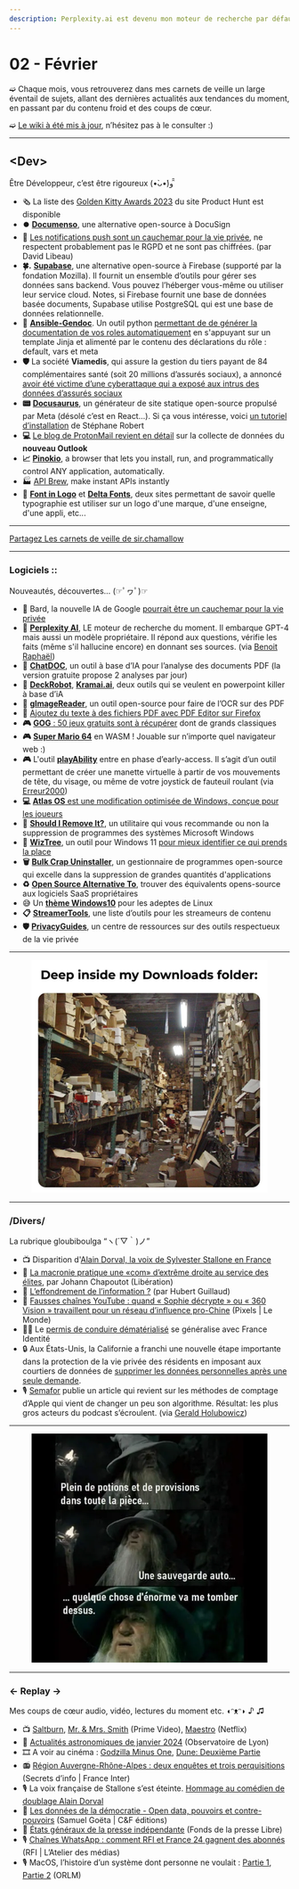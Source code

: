 ```yaml
---
description: Perplexity.ai est devenu mon moteur de recherche par défaut
---
```


# 02 - Février

➫ Chaque mois, vous retrouverez dans mes carnets de veille un large éventail de sujets, allant des dernières actualités aux tendances du moment, en passant par du contenu froid et des coups de cœur.

➫ [Le wiki à été mis à jour](https://sirchamallow.gitbook.io/wiki/), n’hésitez pas à le consulter :)

***

## \<Dev>

Être Développeur, c’est être rigoureux (•̀ᴗ•́)و ̑̑

* 🗞️ La liste des [Golden Kitty Awards 2023](https://www.producthunt.com/golden-kitty-awards/hall-of-fame#product-of-the-year) du site Product Hunt est disponible
* **⏺️** [**Documenso**](https://documenso.com/), une alternative open-source à DocuSign
* **🫣** [Les notifications push sont un cauchemar pour la vie privée](https://blog.davidlibeau.fr/push-notifications-are-a-privacy-nightmare/), ne respectent probablement pas le RGPD et ne sont pas chiffrées. (par David Libeau)
* **🍀.** [**Supabase**](https://supabase.com/), une alternative open-source à Firebase (supporté par la fondation Mozilla). Il fournit un ensemble d’outils pour gérer ses données sans backend. Vous pouvez l’héberger vous-même ou utiliser leur service cloud. Notes, si Firebase fournit une base de données basée documents, Supabase utilise PostgreSQL qui est une base de données relationnelle.
* 🐍 [**Ansible-Gendoc**](https://github.com/claranet/ansible-gendoc). Un outil python [permettant de de générer la documentation de vos roles automatiquement](https://blog.stephane-robert.info/post/ansible-gendoc-role-collection/) en s'appuyant sur un template Jinja et alimenté par le contenu des déclarations du rôle : default, vars et meta
* **🛡️** La société **Viamedis**, qui assure la gestion du tiers payant de 84 complémentaires santé (soit 20 millions d’assurés sociaux), a annoncé [avoir été victime d’une cyberattaque qui a exposé aux intrus des données d’assurés sociaux](https://www.lemonde.fr/pixels/article/2024/02/02/des-donnees-appartenant-a-20-millions-d-assures-sociaux-menacees-par-le-piratage-de-viamedis-specialiste-du-tiers-payant_6214472_4408996.html)
* **📟** [**Docusaurus**](https://docusaurus.io/fr/), un générateur de site statique open-source propulsé par Meta (désolé c’est en React...). Si ça vous intéresse, voici [un tutoriel d’installation](https://blog.stephane-robert.info/docs/documenter/docusaurus/introduction/) de Stéphane Robert
* **💻** [Le blog de ProtonMail revient en détail](https://proton.me/blog/fr/outlook-is-microsofts-new-data-collection-service) sur la collecte de données du **nouveau Outlook**
* **📈** [**Pinokio**](https://pinokio.computer/), a browser that lets you install, run, and programmatically control ANY application, automatically.
* 🏭 [API Brew](https://apibrew.io/), make instant APIs instantly
* **🎨** [**Font in Logo**](https://www.fontinlogo.com/) et [**Delta Fonts**](https://deltafonts.com/), deux sites permettant de savoir quelle typographie est utiliser sur un logo d'une marque, d'une enseigne, d'une appli, etc...

***

[Partagez Les carnets de veille de sir.chamallow](https://sirchamallow.substack.com/?utm_source=substack\&utm_medium=email\&utm_content=share\&action=share)

***

### Logiciels ::

Nouveautés, découvertes… (☞ﾟヮﾟ)☞

* 🔴 Bard, la nouvelle IA de Google [pourrait être un cauchemar pour la vie privée](https://www.clubic.com/actualite-517261-la-nouvelle-ia-de-google-pourrait-etre-un-cauchemar-pour-la-vie-privee.html)
* 🤖 [**Perplexity AI**](https://www.perplexity.ai/), LE moteur de recherche du moment. Il embarque GPT-4 mais aussi un modèle propriétaire. Il répond aux questions, vérifie les faits (même s'il hallucine encore) en donnant ses sources. (via [Benoit Raphaël](https://www.linkedin.com/in/benoitraphael?miniProfileUrn=urn%3Ali%3Afsd_profile%3AACoAAABjN9cBSgnWj4cGS1d-OhCsRijWmIxT3pU\&lipi=urn%3Ali%3Apage%3Ad_flagship3_feed%3BVjMxCKBlQ%2Bis8ONWZzdwXg%3D%3D))
* 🤖 [**ChatDOC**](https://chatdoc.com/), un outil à base d’IA pour l’analyse des documents PDF (la version gratuite propose 2 analyses par jour)
* 🤖 [**DeckRobot**](https://www.deckrobot.com/), [**Kramai.ai**](https://kroma.ai/), deux outils qui se veulent en powerpoint killer à base d’iA
* 📑 [**gImageReader**](https://github.com/manisandro/gImageReader), un outil open-source pour faire de l’OCR sur des PDF
* **📝** [Ajoutez du texte à des fichiers PDF avec PDF Editor sur Firefox](https://www.mozilla.org/fr/firefox/features/pdf-editor/)
* **🎮** [**GOG**](https://www.tomsguide.fr/gog-50-jeux-gratuits-sont-a-recuperer-dont-de-grands-classiques/)[ : 50 jeux gratuits sont à récupérer](https://www.tomsguide.fr/gog-50-jeux-gratuits-sont-a-recuperer-dont-de-grands-classiques/) dont de grands classiques
* **🎮** [**Super Mario 64**](https://probablykam.github.io/Mario64webgl/) en WASM ! Jouable sur n’importe quel navigateur web :)
* **🎮** L'outil [**playAbility**](https://www.playability.gg/fr/early-access#get) entre en phase d’early-access. Il s’agit d’un outil permettant de créer une manette virtuelle à partir de vos mouvements de tête, du visage, ou même de votre joystick de fauteuil roulant (via [Erreur2000](https://erreur2000.info/plans-2024-youtube-twitch-anime-emotes-tiktok-chouine/))
* **💻** [**Atlas OS**](https://atlasos.net/)[ est une modification optimisée de Windows, conçue pour les joueurs](https://atlasos.net/)
* **🤔** [**Should I Remove It?**](https://www.shouldiremoveit.com/), un utilitaire qui vous recommande ou non la suppression de programmes des systèmes Microsoft Windows
* **🎄** [**WizTree**](https://diskanalyzer.com/), un outil pour Windows 11 [pour mieux identifier ce qui prends la place](https://www.canardpc.com/jeu-video/download/wiztree/)
* **🗑** [**Bulk Crap Uninstaller**](https://github.com/Klocman/Bulk-Crap-Uninstaller), un gestionnaire de programmes open-source qui excelle dans la suppression de grandes quantités d'applications
* **♻️** [**Open Source Alternative To**](https://www.opensourcealternative.to/), trouver des équivalents opens-source aux logiciels SaaS propriétaires
* 😅 Un [**thème Windows10**](https://github.com/B00merang-Project/Windows-10) pour les adeptes de Linux
* **📋** [**StreamerTools**](https://streamertools.app/), une liste d’outils pour les streameurs de contenu
* **🛡️** [**PrivacyGuides**](https://www.privacyguides.org/fr/), un centre de ressources sur des outils respectueux de la vie privée

***

<figure><img src="../.gitbook/assets/image (3).png" alt=""><figcaption></figcaption></figure>

***

### /Divers/

La rubrique gloubiboulga “ヽ(´▽｀)ノ”

* 📺 Disparition d'[Alain Dorval, la voix de Sylvester Stallone en France](https://www.allocine.fr/article/fichearticle_gen_carticle=1000065812.html)
* 🚩 [La macronie pratique une «com» d’extrême droite au service des élites](https://www.liberation.fr/idees-et-debats/opinions/la-macronie-pratique-une-com-dextreme-droite-au-service-des-elites-par-johann-chapoutot-20240124_WUK5KDBJ6RGMLBQ4DIE3CSLGAE/), par Johann Chapoutot (Libération)
* 📰 [L’effondrement de l’information ?](https://hubertguillaud.wordpress.com/2024/01/11/leffondrement-de-linformation/) (par Hubert Guillaud)
* 🔎 [Fausses chaînes YouTube : quand « Sophie décrypte » ou « 360 Vision » travaillent pour un réseau d’influence pro-Chine](https://www.lemonde.fr/pixels/article/2024/01/18/fausses-chaines-youtube-quand-sophie-decrypte-ou-360-vision-travaillent-pour-un-reseau-d-influence-pro-chine_6211509_4408996.html) (Pixels | Le Monde)
* 👮‍♂️ Le [permis de conduire dématérialisé](https://www.service-public.fr/particuliers/actualites/A17159?xtor=EPR-141) se généralise avec France Identité
* 🔒 Aux États-Unis, la Californie a franchi une nouvelle étape importante dans la protection de la vie privée des résidents en imposant aux courtiers de données de [supprimer les données personnelles après une seule demande](https://www.theverge.com/2023/10/11/23912548/california-delete-act-personal-data-single-request-online-data-brokers).
* 🎙 [Semafor](https://www.semafor.com/article/01/14/2024/the-incredible-shrinking-podcast-industry) publie un article qui revient sur les méthodes de comptage d’Apple qui vient de changer un peu son algorithme. Résultat: les plus gros acteurs du podcast s’écroulent. (via [Gerald Holubowicz](https://www.linkedin.com/in/gerald-holubowicz?miniProfileUrn=urn%3Ali%3Afsd_profile%3AACoAAAFNFlEBdt_kHhintRoJVoYlpvzolEwTkhs\&lipi=urn%3Ali%3Apage%3Ad_flagship3_feed%3Br3PNVKq%2FTpC%2BTJKqVy3Lzg%3D%3D))

***

<figure><img src="../.gitbook/assets/image (2).png" alt=""><figcaption></figcaption></figure>

***

### ← Replay →

Mes coups de cœur audio, vidéo, lectures du moment etc. ◖ᵔᴥᵔ◗ ♪ ♫

* 📺 [Saltburn](https://www.primevideo.com/-/fr/detail/0TI31ZT0BH50GS6FXUYQ7E46UG), [Mr. & Mrs. Smith](https://www.primevideo.com/-/fr/detail/0PIZV55NTVMF63RT9SF6CE1TN3/) (Prime Video), [Maestro](https://www.netflix.com/fr/title/81171868) (Netflix)
* 🌠 [Actualités astronomiques de janvier 2024](https://youtu.be/T_j4csHDJP0) (Observatoire de Lyon)
* 🎞 A voir au cinéma : [Godzilla Minus One](https://www.imdb.com/title/tt23289160/), [Dune: Deuxième Partie](https://www.imdb.com/title/tt15239678/)
* 📻 [Région Auvergne-Rhône-Alpes : deux enquêtes et trois perquisitions](https://www.radiofrance.fr/franceinter/podcasts/secrets-d-info/secrets-d-info-du-samedi-13-janvier-2024-4870975) (Secrets d’info | France Inter)
* 🎙 La voix française de Stallone s’est éteinte. [Hommage au comédien de doublage Alain Dorval](https://open.spotify.com/episode/0Mn4Qb50BHGt1834kFzAem)
* 📖 [Les données de la démocratie - Open data, pouvoirs et contre-pouvoirs](https://cfeditions.com/donnees-democratie/) (Samuel Goëta | C\&F éditions)
* 📰 [États généraux de la presse indépendante](https://www.youtube.com/watch?v=wpbZzbIVflo) (Fonds de la presse Libre)
* 🎙 [Chaînes WhatsApp : comment RFI et France 24 gagnent des abonnés](https://www.rfi.fr/fr/podcasts/atelier-des-m%C3%A9dias/20240120-cha%C3%AEnes-whatsapp-comment-rfi-et-france-24-gagnent-des-abonn%C3%A9s) (RFI | L’Atelier des médias)
* 🎙 MacOS, l’histoire d’un système dont personne ne voulait : [Partie 1](https://www.youtube.com/watch?v=adRkT-Juw7c), [Partie 2](https://www.youtube.com/watch?v=WjaOrtsqj9A) (ORLM)
